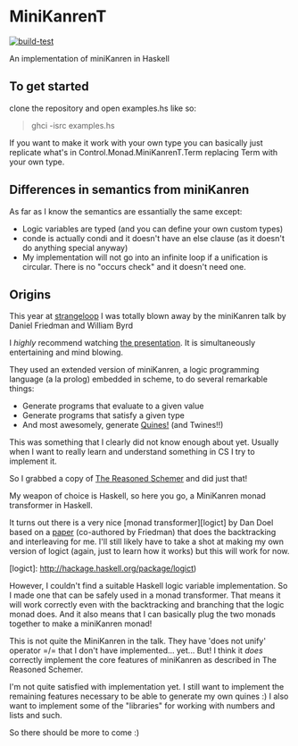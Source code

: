 # MiniKanrenT

[![build-test][badge-svg]][ci-yml]

[badge-svg]: https://github.com/phlummox-dev/MiniKanrenT/actions/workflows/ci.yml/badge.svg
[ci-yml]: https://github.com/phlummox-dev/MiniKanrenT/actions/workflows/ci.yml

An implementation of miniKanren in Haskell

## To get started

clone the repository and open examples.hs like so:

>  ghci -isrc examples.hs
  
If you want to make it work with your own type you can basically
just replicate what's in Control.Monad.MiniKanrenT.Term replacing
Term with your own type.

## Differences in semantics from miniKanren

As far as I know the semantics are essantially the same except:

 - Logic variables are typed (and you can define your own custom types)
 - conde is actually condi and it doesn't have an else clause (as it doesn't do anything special anyway)
 - My implementation will not go into an infinite loop if a unification is circular. There is no "occurs check" and it doesn't need one.

## Origins

This year at [strangeloop](https://thestrangeloop.com/)  I was
totally blown away by the miniKanren talk by Daniel Friedman and
William Byrd

I _highly_ recommend watching [the presentation](http://www.infoq.com/presentations/miniKanren). It is simultaneously entertaining and mind blowing.

They used an extended version of miniKanren, a logic programming
language (a la prolog) embedded in scheme, to do several remarkable
things:
 - Generate programs that evaluate to a given value
 - Generate programs that satisfy a given type
 - And most awesomely, generate [Quines!](http://en.wikipedia.org/wiki/Quine_(computing)) (and Twines!!)

This was something that I clearly did not know enough about yet.
Usually when I want to really learn and understand something in CS I
try to implement it.

So I grabbed a copy of [The Reasoned Schemer][reasoned-schemer] and
did just that!

[reasoned-schemer]: http://www.amazon.com/Reasoned-Schemer-Daniel-P-Friedman/dp/0262562146

My weapon of choice is Haskell, so here you go, a MiniKanren monad
transformer in Haskell.

It turns out there is a very nice [monad transformer][logict] by Dan
Doel based on a [paper](http://okmij.org/ftp/papers/LogicT.pdf)
(co-authored by Friedman) that does the backtracking and
interleaving for me.  I'll still likely have to take a shot at
making my own version of logict (again, just to learn how it works)
but this will work for now.

[logict]: http://hackage.haskell.org/package/logict)

However, I couldn't find a suitable Haskell logic variable
implementation. So I made one that can be safely used in a monad
transformer. That means it will work correctly even with the
backtracking and branching that the logic monad does. And it also
means that I can basically plug the two monads together to make a
miniKanren monad!


This is not quite the MiniKanren in the talk. They have 'does not
unify' operator =/=  that I don't have implemented... yet...  But! I
think it _does_ correctly implement the core features of miniKanren
as described in The Reasoned Schemer.


I'm not quite satisfied with implementation yet. I still want to
implement the remaining features necessary to be able to generate my
own quines :) I also want to implement some of the "libraries" for
working with numbers and lists and such.

So there should be more to come :)

